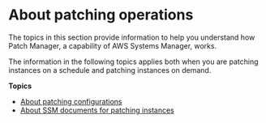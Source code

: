 # About patching operations<a name="about-patching-operations"></a>

The topics in this section provide information to help you understand how Patch Manager, a capability of AWS Systems Manager, works\.

The information in the following topics applies both when you are patching instances on a schedule and patching instances on demand\.

**Topics**
+ [About patching configurations](about-patching-configurations.md)
+ [About SSM documents for patching instances](patch-manager-ssm-documents.md)